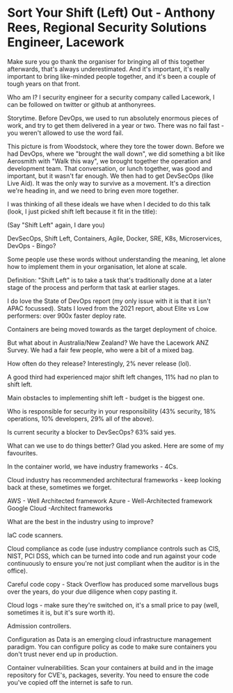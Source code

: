 # Sort Your Shift (Left) Out - Anthony Rees, Regional Security Solutions Engineer, Lacework

Make sure you go thank the organiser for bringing all of this together afterwards, that's always underestimated. And it's important, it's really important to bring like-minded people together, and it's been a couple of tough years on that front.

Who am I? I security engineer for a security company called Lacework, I can be followed on twitter or github at anthonyrees.

Storytime. Before DevOps, we used to run absolutely enormous pieces of work, and try to get them delivered in a year or two. There was no fail fast - you weren't allowed to use the word fail.

This picture is from Woodstock, where they tore the tower down. Before we had DevOps, where we "brought the wall down", we did something a bit like Aerosmith with "Walk this way", we brought together the operation and development team. That conversation, or lunch together, was good and important, but it wasn't far enough. We then had to get DevSecOps (like Live Aid). It was the only way to survive as a movement. It's a direction we're heading in, and we need to bring even more together.

I was thinking of all these ideals we have when I decided to do this talk (look, I just picked shift left because it fit in the title):

(Say "Shift Left" again, I dare you)

DevSecOps, Shift Left, Containers, Agile, Docker, SRE, K8s, Microservices, DevOps - Bingo?

Some people use these words without understanding the meaning, let alone how to implement them in your organisation, let alone at scale.

Definition: "Shift Left" is to take a task that's traditionally done at a later stage of the process and perform that task at earlier stages.

I do love the State of DevOps report (my only issue with it is that it isn't APAC focussed). Stats I loved from the 2021 report, about Elite vs Low performers: over 900x faster deploy rate.

Containers are being moved towards as the target deployment of choice.

But what about in Australia/New Zealand? We have the Lacework ANZ Survey. We had a fair few people, who were a bit of a mixed bag.

How often do they release? Interestingly, 2% never release (lol).

A good third had experienced major shift left changes, 11% had no plan to shift left.

Main obstacles to implementing shift left - budget is the biggest one.

Who is responsible for security in your responsibility (43% security, 18% operations, 10% developers, 29% all of the above).

Is current security a blocker to DevSecOps? 63% said yes.

What can we use to do things better? Glad you asked. Here are some of my favourites.

In the container world, we have industry frameworks - 4Cs.

Cloud industry has recommended architectural frameworks - keep looking back at these, sometimes we forget.

AWS - Well Architected framework
Azure - Well-Architected framework
Google Cloud -Architect frameworks

What are the best in the industry using to improve?

IaC code scanners.

Cloud compliance as code (use industry compliance controls such as CIS, NIST, PCI DSS, which can be turned into code and run against your code continuously to ensure you're not just compliant when the auditor is in the office).

Careful code copy - Stack Overflow has produced some marvellous bugs over the years, do your due diligence when copy pasting it.

Cloud logs - make sure they're switched on, it's a small price to pay (well, sometimes it is, but it's sure worth it).

Admission controllers.

Configuration as Data is an emerging cloud infrastructure management paradigm. You can configure policy as code to make sure containers you don't trust never end up in production.

Container vulnerabilities. Scan your containers at build and in the image repository for CVE's, packages, severity. You need to ensure the code you've copied off the internet is safe to run.
